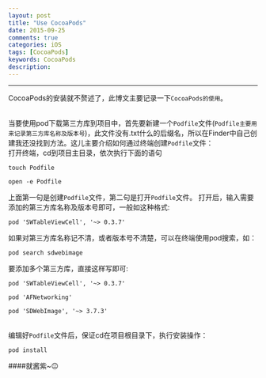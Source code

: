 ```yaml
---
layout: post
title: "Use CocoaPods"
date: 2015-09-25
comments: true
categories: iOS
tags: [CocoaPods]
keywords: CocoaPods
description: 
---
```


<!--<img src="http://7xl8q7.com1.z0.glb.clouddn.com/Coredata_Create.png" width="900" height="600">-->

---
 CocoaPods的安装就不赘述了，此博文主要记录一下`CocoaPods的使用`。
  <br><br>
   
 当要使用pod下载第三方库到项目中，首先要新建一个`Podfile`文件(`Podfile主要用来记录第三方库名称及版本号`)，此文件没有.txt什么的后缀名，所以在Finder中自己创建我还没找到方法。这儿主要介绍如何通过终端创建`Podfile`文件：
 <br>
 打开终端，cd到项目主目录，依次执行下面的语句
 
 `touch Podfile`
 
 `open -e Podfile`
 
 上面第一句是创建`Podfile`文件，第二句是打开`Podfile`文件。
 打开后，输入需要添加的第三方库名称及版本号即可，一般如这种格式:
 
 `pod 'SWTableViewCell', '~> 0.3.7'`
 
 如果对第三方库名称记不清，或者版本号不清楚，可以在终端使用pod搜索，如：
 
 `pod search sdwebimage`
 
 要添加多个第三方库，直接这样写即可:
 
 `pod 'SWTableViewCell', '~> 0.3.7'`
 
`pod 'AFNetworking'`

`pod 'SDWebImage', '~> 3.7.3'`
<br>
<br>
 
 编辑好`Podfile`文件后，保证cd在项目根目录下，执行安装操作：
 
 `pod install`

####就酱紫~😐